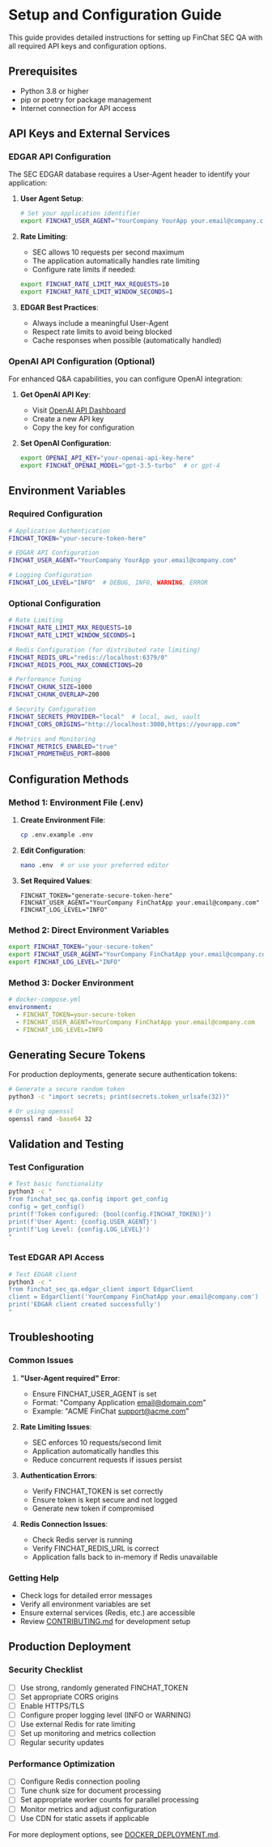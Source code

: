 # Setup and Configuration Guide

This guide provides detailed instructions for setting up FinChat SEC QA with all required API keys and configuration options.

## Prerequisites

- Python 3.8 or higher
- pip or poetry for package management
- Internet connection for API access

## API Keys and External Services

### EDGAR API Configuration

The SEC EDGAR database requires a User-Agent header to identify your application:

1. **User Agent Setup**:
   ```bash
   # Set your application identifier
   export FINCHAT_USER_AGENT="YourCompany YourApp your.email@company.com"
   ```

2. **Rate Limiting**:
   - SEC allows 10 requests per second maximum
   - The application automatically handles rate limiting
   - Configure rate limits if needed:
   ```bash
   export FINCHAT_RATE_LIMIT_MAX_REQUESTS=10
   export FINCHAT_RATE_LIMIT_WINDOW_SECONDS=1
   ```

3. **EDGAR Best Practices**:
   - Always include a meaningful User-Agent
   - Respect rate limits to avoid being blocked
   - Cache responses when possible (automatically handled)

### OpenAI API Configuration (Optional)

For enhanced Q&A capabilities, you can configure OpenAI integration:

1. **Get OpenAI API Key**:
   - Visit [OpenAI API Dashboard](https://platform.openai.com/api-keys)
   - Create a new API key
   - Copy the key for configuration

2. **Set OpenAI Configuration**:
   ```bash
   export OPENAI_API_KEY="your-openai-api-key-here"
   export FINCHAT_OPENAI_MODEL="gpt-3.5-turbo"  # or gpt-4
   ```

## Environment Variables

### Required Configuration

```bash
# Application Authentication
FINCHAT_TOKEN="your-secure-token-here"

# EDGAR API Configuration
FINCHAT_USER_AGENT="YourCompany YourApp your.email@company.com"

# Logging Configuration
FINCHAT_LOG_LEVEL="INFO"  # DEBUG, INFO, WARNING, ERROR
```

### Optional Configuration

```bash
# Rate Limiting
FINCHAT_RATE_LIMIT_MAX_REQUESTS=10
FINCHAT_RATE_LIMIT_WINDOW_SECONDS=1

# Redis Configuration (for distributed rate limiting)
FINCHAT_REDIS_URL="redis://localhost:6379/0"
FINCHAT_REDIS_POOL_MAX_CONNECTIONS=20

# Performance Tuning
FINCHAT_CHUNK_SIZE=1000
FINCHAT_CHUNK_OVERLAP=200

# Security Configuration
FINCHAT_SECRETS_PROVIDER="local"  # local, aws, vault
FINCHAT_CORS_ORIGINS="http://localhost:3000,https://yourapp.com"

# Metrics and Monitoring
FINCHAT_METRICS_ENABLED="true"
FINCHAT_PROMETHEUS_PORT=8000
```

## Configuration Methods

### Method 1: Environment File (.env)

1. **Create Environment File**:
   ```bash
   cp .env.example .env
   ```

2. **Edit Configuration**:
   ```bash
   nano .env  # or use your preferred editor
   ```

3. **Set Required Values**:
   ```env
   FINCHAT_TOKEN="generate-secure-token-here"
   FINCHAT_USER_AGENT="YourCompany FinChatApp your.email@company.com"
   FINCHAT_LOG_LEVEL="INFO"
   ```

### Method 2: Direct Environment Variables

```bash
export FINCHAT_TOKEN="your-secure-token"
export FINCHAT_USER_AGENT="YourCompany FinChatApp your.email@company.com"
export FINCHAT_LOG_LEVEL="INFO"
```

### Method 3: Docker Environment

```yaml
# docker-compose.yml
environment:
  - FINCHAT_TOKEN=your-secure-token
  - FINCHAT_USER_AGENT=YourCompany FinChatApp your.email@company.com
  - FINCHAT_LOG_LEVEL=INFO
```

## Generating Secure Tokens

For production deployments, generate secure authentication tokens:

```bash
# Generate a secure random token
python3 -c "import secrets; print(secrets.token_urlsafe(32))"

# Or using openssl
openssl rand -base64 32
```

## Validation and Testing

### Test Configuration

```bash
# Test basic functionality
python3 -c "
from finchat_sec_qa.config import get_config
config = get_config()
print(f'Token configured: {bool(config.FINCHAT_TOKEN)}')
print(f'User Agent: {config.USER_AGENT}')
print(f'Log Level: {config.LOG_LEVEL}')
"
```

### Test EDGAR API Access

```bash
# Test EDGAR client
python3 -c "
from finchat_sec_qa.edgar_client import EdgarClient
client = EdgarClient('YourCompany FinChatApp your.email@company.com')
print('EDGAR client created successfully')
"
```

## Troubleshooting

### Common Issues

1. **"User-Agent required" Error**:
   - Ensure FINCHAT_USER_AGENT is set
   - Format: "Company Application email@domain.com"
   - Example: "ACME FinChat support@acme.com"

2. **Rate Limiting Issues**:
   - SEC enforces 10 requests/second limit
   - Application automatically handles this
   - Reduce concurrent requests if issues persist

3. **Authentication Errors**:
   - Verify FINCHAT_TOKEN is set correctly
   - Ensure token is kept secure and not logged
   - Generate new token if compromised

4. **Redis Connection Issues**:
   - Check Redis server is running
   - Verify FINCHAT_REDIS_URL is correct
   - Application falls back to in-memory if Redis unavailable

### Getting Help

- Check logs for detailed error messages
- Verify all environment variables are set
- Ensure external services (Redis, etc.) are accessible
- Review [CONTRIBUTING.md](../CONTRIBUTING.md) for development setup

## Production Deployment

### Security Checklist

- [ ] Use strong, randomly generated FINCHAT_TOKEN
- [ ] Set appropriate CORS origins
- [ ] Enable HTTPS/TLS
- [ ] Configure proper logging level (INFO or WARNING)
- [ ] Use external Redis for rate limiting
- [ ] Set up monitoring and metrics collection
- [ ] Regular security updates

### Performance Optimization

- [ ] Configure Redis connection pooling
- [ ] Tune chunk size for document processing
- [ ] Set appropriate worker counts for parallel processing
- [ ] Monitor metrics and adjust configuration
- [ ] Use CDN for static assets if applicable

For more deployment options, see [DOCKER_DEPLOYMENT.md](DOCKER_DEPLOYMENT.md).